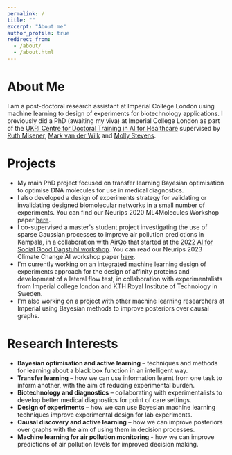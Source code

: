 ```yaml
---
permalink: /
title: ""
excerpt: "About me"
author_profile: true
redirect_from: 
  - /about/
  - /about.html
---
```


About Me
======

I am a post-doctoral research assistant at Imperial College London using machine learning to design of experiments for biotechnology applications. I previously did a PhD (awaiting my viva) at Imperial College London as part of the [UKRI Centre for Doctoral Training in AI for Healthcare](https://ai4health.io/) supervised by [Ruth Misener](https://www.imperial.ac.uk/people/r.misener), [Mark van der Wilk](https://mvdw.uk/) and [Molly Stevens](https://www.stevensgroup.org/).  

Projects
======

- My main PhD project focused on transfer learning Bayesian optimisation to optimise DNA molecules for use in medical diagnostics.  
- I also developed a design of experiments strategy for validating or invalidating designed biomolecular networks in a small number of experiments. You can find our Neurips 2020 ML4Molecules Workshop paper [here](https://arxiv.org/abs/2011.10575).  
- I co-supervised a master's student project investigating the use of sparse Gaussian processes to improve air pollution predictions in Kampala, in a collaboration with [AirQo](https://www.airqo.net/) that started at the [2022 AI for Social Good Dagstuhl workshop](https://ai4sg-dagstuhl.github.io/). You can read our Neurips 2023 Climate Change AI workshop paper [here](https://arxiv.org/abs/2311.16625).  
- I'm currently working on an integrated machine learning design of experiments approach for the design of affinity proteins and development of a lateral flow test, in collaboration with experimentalists from Imperial college london and KTH Royal Institute of Technology in Sweden.  
- I'm also working on a project with other machine learning researchers at Imperial using Bayesian methods to improve posteriors over causal graphs.

Research Interests
======

- **Bayesian optimisation and active learning** – techniques and methods for learning about a black box function in an intelligent way.  
- **Transfer learning** – how we can use information learnt from one task to inform another, with the aim of reducing experimental burden.  
- **Biotechnology and diagnostics**  – collaborating with experimentalists to develop better medical diagnostics for point of care settings.
- **Design of experiments** – how we can use Bayesian machine learning techniques improve experimental design for lab experiments.  
- **Causal discovery and active learning** – how we can improve posteriors over graphs with the aim of using them in decision processes.
- **Machine learning for air pollution monitoring** - how we can improve predictions of air pollution levels for improved decision making. 
